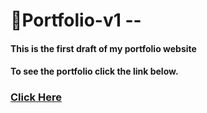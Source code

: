 # 💙Portfolio-v1 -- 

#### This is the first draft of my portfolio website<br>
#### To see the portfolio click the link below.<br>
### <a href = https://stuti24m.github.io/portfolio-v1> Click Here </a>


